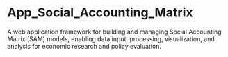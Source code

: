 # App_Social_Accounting_Matrix
A web application framework for building and managing Social Accounting Matrix (SAM) models, enabling data input, processing, visualization, and analysis for economic research and policy evaluation.
